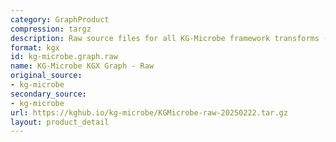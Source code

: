 ```yaml
---
category: GraphProduct
compression: targz
description: Raw source files for all KG-Microbe framework transforms (all 4 KGs)
format: kgx
id: kg-microbe.graph.raw
name: KG-Microbe KGX Graph - Raw
original_source:
- kg-microbe
secondary_source:
- kg-microbe
url: https://kghub.io/kg-microbe/KGMicrobe-raw-20250222.tar.gz
layout: product_detail
---
```

